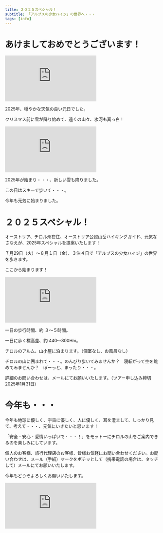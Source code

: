 ```yaml
---
title: ２０２５スペシャル！
subtitle: 「アルプスの少女ハイジ」の世界へ・・・
tags: [info]
---
```


# あけましておめでとうございます！

![20250101hafelekar1](https://piwigo.schickl.de/i.php?/upload/2025/01/07/20250107144510-ed748092-me.jpg)

2025年、穏やかな天気の良い元日でした。

クリスマス前に雪が降り始めて、遠くの山々、氷河も真っ白！

![20250103rangerkopfel](https://piwigo.schickl.de/i.php?/upload/2025/01/06/20250106101852-4346f261-me.jpg)

2025年が始まり・・・、新しい雪も降りました。

この日はスキーで歩いて・・・。

今年も元気に始まりました。


# ２０２５スペシャル！

オーストリア、チロル州在住、オーストリア公認山岳ハイキングガイド、元気なさなえが、2025年スペシャルを提案いたします！

７月29日（火）〜８月１日（金）、３泊４日で「アルプスの少女ハイジ」の世界を歩きます。

ここから始まります！

![20240604gießßenbach](https://piwigo.schickl.de/i.php?/upload/2025/01/07/20250107071238-05b26230-me.jpg)

一日の歩行時間、約 ３〜５時間。

一日に歩く標高差、約 440〜800Hm。

チロルのアルム、山小屋に泊まります。（個室なし、お風呂なし）

チロルの山に囲まれて・・・。のんびり歩いてみませんか？　寝転がって空を眺めてみませんか？　ぼーっと、まったり・・・。

詳細のお問い合わせは、メールにてお願いいたします。（ツアー申し込み締切　2025年1月31日）


# 今年も・・・

今年も地球に優しく、宇宙に優しく、人に優しく、耳を澄まして、しっかり見て、考えて・・・、元気にいきたいと思います！

「安全・安心・愛情いっぱいで・・・！」をモットーにチロルの山をご案内できるのを楽しみにしています。

個人のお客様、旅行代理店のお客様、皆様お気軽にお問い合わせください。お問い合わせは、メール（手紙）マークをポチッとして（携帯電話の場合は、タッチして）メールにてお願いいたします。

今年もどうぞよろしくお願いいたします。

![20250102morgenrot](https://piwigo.schickl.de/i.php?/upload/2025/01/06/20250106101618-c370e49d-me.jpg)








